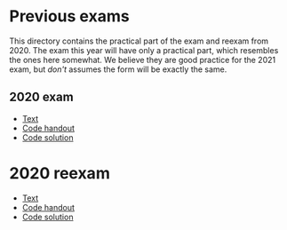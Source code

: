 # Previous exams

This directory contains the practical part of the exam and reexam from
2020.  The exam this year will have only a practical part, which
resembles the ones here somewhat.  We believe they are good practice
for the 2021 exam, but *don't* assumes the form will be exactly the
same.

## 2020 exam

*  [Text](2020/practical-part.pdf)
*  [Code handout](2020/src.tar.gz)
*  [Code solution](2020/ref.tar.gz)

# **2020 reexam**

 *  [Text](2020-reexam/practical-part.pdf)
 *  [Code handout](2020-reexam/src.tar.gz)
 *  [Code solution](2020-reecam/ref.tar.gz)
